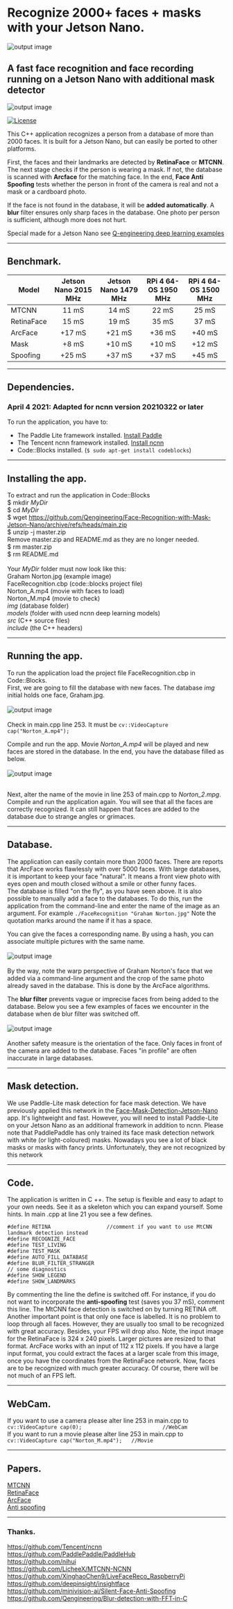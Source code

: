 # Recognize 2000+ faces + masks with your Jetson Nano.
![output image]( https://qengineering.eu/images/John_Cleese.png )

## A fast face recognition and face recording running on a Jetson Nano with additional mask detector
![output image]( https://qengineering.eu/images/FaceMaskJetson.jpg )<br/>

[![License](https://img.shields.io/badge/License-BSD%203--Clause-blue.svg)](https://opensource.org/licenses/BSD-3-Clause)<br/>

This C++ application recognizes a person from a database of more than 2000 faces.  It is built for a Jetson Nano, but can easily be ported to other platforms.

First, the faces and their landmarks are detected by **RetinaFace** or **MTCNN**.
The next stage checks if the person is wearing a mask.
If not, the database is scanned with **Arcface** for the matching face.
In the end, **Face Anti Spoofing** tests whether the person in front of the camera is real and not a mask or a cardboard photo.

If the face is not found in the database, it will be **added automatically**. A **blur** filter ensures only sharp faces in the database. One photo per person is sufficient, although more does not hurt.

Special made for a Jetson Nano see [Q-engineering deep learning examples](https://qengineering.eu/deep-learning-examples-on-raspberry-32-64-os.html) <br/>

------------

## Benchmark.
| Model  | Jetson Nano 2015 MHz | Jetson Nano 1479 MHz | RPi 4 64-OS 1950 MHz | RPi 4 64-OS 1500 MHz |
| ------------- | :------------: | :-------------: | :-------------:  | :-------------: |
| MTCNN  | 11 mS | 14 mS  | 22 mS | 25 mS  |
| RetinaFace  | 15 mS  | 19 mS  | 35 mS  | 37 mS  |
| ArcFace  | +17 mS | +21 mS  | +36 mS  | +40 mS  |
| Mask  | +8 mS | +10 mS  | +10 mS  | +12 mS  |
| Spoofing | +25 mS  | +37 mS  | +37 mS  | +45 mS  |


------------

## Dependencies.
### April 4 2021: Adapted for ncnn version 20210322 or later
To run the application, you have to:
- The Paddle Lite framework installed. [Install Paddle](https://qengineering.eu/install-paddle-on-jetson-nano.html) <br/>
- The Tencent ncnn framework installed. [Install ncnn](https://qengineering.eu/install-ncnn-on-jetson-nano.html) <br/>
- Code::Blocks installed. (`$ sudo apt-get install codeblocks`)

------------

## Installing the app.
To extract and run the application in Code::Blocks <br/>
$ mkdir *MyDir* <br/>
$ cd *MyDir* <br/>
$ wget https://github.com/Qengineering/Face-Recognition-with-Mask-Jetson-Nano/archive/refs/heads/main.zip <br/>
$ unzip -j master.zip <br/>
Remove master.zip and README.md as they are no longer needed. <br/> 
$ rm master.zip <br/>
$ rm README.md <br/> <br/>
Your *MyDir* folder must now look like this: <br/> 
Graham Norton.jpg (example image)<br/>
FaceRecognition.cbp (code::blocks project file) <br/>
Norton_A.mp4 (movie with faces to load) <br/>
Norton_M.mp4 (movie to check)<br/>
*img* (database folder) <br/>
*models* (folder with used ncnn deep learning models) <br/>
*src* (C++ source files)<br/>
*include* (the C++ headers)<br/>

------------

## Running the app.
To run the application load the project file FaceRecognition.cbp in Code::Blocks.<br/> 
First, we are going to fill the database with new faces. The database *img*  initial holds one face, Graham.jpg.<br/><br/>
![output image]( https://qengineering.eu/images/Strangers1.png )<br/><br/>
Check in main.cpp line 253. It must be `cv::VideoCapture cap("Norton_A.mp4");` <br/>

Compile and run the app. Movie *Norton_A.mp4* will be played and new faces are stored in the database. In the end, you have the database filled as below.<br/><br/>
![output image]( https://qengineering.eu/images/Strangers2.png )<br/><br/>

Next, alter the name of the movie in line 253 of main.cpp to *Norton_2.mpg*.
Compile and run the application again. You will see that all the faces are correctly recognized. It can still happen that faces are added to the database due to strange angles or grimaces.<br/>

------------

## Database.
The application can easily contain more than 2000 faces. There are reports that ArcFace works flawlessly with over 5000 faces. With large databases, it is important to keep your face "natural". It means a front view photo with eyes open and mouth closed without a smile or other funny faces.<br/>
The database is filled "on the fly", as you have seen above. It is also possible to manually add a face to the databases. To do this, run the application from the command-line and enter the name of the image as an argument. For example `./FaceRecognition "Graham Norton.jpg"` Note the quotation marks around the name if it has a space.

You can give the faces a corresponding name. By using a hash, you can associate multiple pictures with the same name.<br/><br/>
![output image]( https://qengineering.eu/images/Strangers3.jpg )<br/><br/>
By the way, note the warp perspective of Graham Norton's face that we added via a command-line argument and the crop of the same photo already saved in the database. This is done by the ArcFace algorithms.

The **blur filter** prevents vague or imprecise faces from being added to the database. Below you see a few examples of faces we encounter in the database when de blur filter was switched off.<br/><br/>
![output image]( https://qengineering.eu/images/Strangers4.jpg )<br/><br/>
Another safety measure is the orientation of the face. Only faces in front of the camera are added to the database. Faces "in profile" are often inaccurate in large databases.<br/>

------------

## Mask detection.
We use Paddle-Lite mask detection for face mask detection. We have previously applied this network in the [Face-Mask-Detection-Jetson-Nano](https://github.com/Qengineering/Face-Mask-Detection-Jetson-Nano) app. It's lightweight and fast. However, you will need to install Paddle-Lite on your Jetson Nano as an additional framework in addition to ncnn. Please note that PaddlePaddle has only trained its face mask detection network with white (or light-coloured) masks. Nowadays you see a lot of black masks or masks with fancy prints. Unfortunately, they are not recognized by this network

------------

## Code.
The application is written in C ++. The setup is flexible and easy to adapt to your own needs. See it as a skeleton which you can expand yourself. Some hints.
In main .cpp at line 21 you see a few defines.
```
#define RETINA                  //comment if you want to use MtCNN landmark detection instead
#define RECOGNIZE_FACE
#define TEST_LIVING
#define TEST_MASK
#define AUTO_FILL_DATABASE
#define BLUR_FILTER_STRANGER
// some diagnostics
#define SHOW_LEGEND
#define SHOW_LANDMARKS
```
By commenting the line the define is switched off. For instance, if you do not want to incorporate the **anti-spoofing** test (saves you 37 mS), comment this line. The MtCNN face detection is switched on by turning RETINA off.<br/>
Another important point is that only one face is labelled. It is no problem to loop through all faces. However, they are usually too small to be recognized with great accuracy. Besides, your FPS will drop also.
Note, the input image for the RetinaFace is 324 x 240 pixels. Larger pictures are resized to that format. ArcFace works with an input of 112 x 112 pixels. 
If you have a large input format, you could extract the faces at a larger scale from this image, once you have the coordinates from the RetinaFace network. Now, faces are to be recognized with much greater accuracy. Of course, there will be not much of an FPS left.

------------


## WebCam.
If you want to use a camera please alter line 253 in main.cpp to<br/>
`cv::VideoCapture cap(0);                          //WebCam`<br/>
If you want to run a movie please alter line 253 in main.cpp to<br/>
`cv::VideoCapture cap("Norton_M.mp4");   //Movie`<br/>

------------

## Papers.
[MTCNN](https://arxiv.org/ftp/arxiv/papers/1604/1604.02878.pdf)<br/>
[RetinaFace](https://arxiv.org/pdf/1905.00641.pdf)<br/>
[ArcFace](https://arxiv.org/pdf/1801.07698.pdf)<br/>
[Anti spoofing](https://github.com/minivision-ai/Silent-Face-Anti-Spoofing/blob/master/README_EN.md)<br/>

------------

### Thanks.
https://github.com/Tencent/ncnn<br/>
https://github.com/PaddlePaddle/PaddleHub<br/>
https://github.com/nihui<br/>
https://github.com/LicheeX/MTCNN-NCNN<br/>
https://github.com/XinghaoChen9/LiveFaceReco_RaspberryPi<br/>
https://github.com/deepinsight/insightface<br/>
https://github.com/minivision-ai/Silent-Face-Anti-Spoofing <br/>
https://github.com/Qengineering/Blur-detection-with-FFT-in-C
